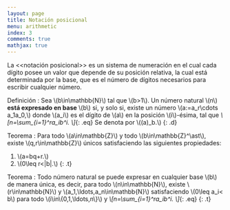 ```yaml
---
layout: page
title: Notación posicional
menu: arithmetic
index: 3
comments: true
mathjax: true
---
```


La <<notación posicional>> es un sistema de numeración en el cual cada dígito posee un valor que depende de su posición relativa, la cual está determinada por la base, que es el número de dígitos necesarios para escribir cualquier número.

Definición
: Sea \\(b\\in\\mathbb{N}\\) tal que \\(b>1\\). Un número natural \\(n\\) **está expresado en base** \\(b\\) si, y solo si, existe un número \\(a:=a\_r\\cdots a\_1a\_0,\\) donde \\(a\_i\\) es el dígito de \\(a\\) en la posición \\(i\\)-ésima, tal que
*\\[n=\\sum\_{i=1}^ra\_ib^i. \\]*{: .eq}
Se denota por \\((a)\_b.\\)
{: .d}

Teorema
: Para todo \\(a\\in\\mathbb{Z}\\) y todo \\(b\\in\\mathbb{Z}^\\ast\\), existe \\(q,r\\in\\mathbb{Z}\\) únicos satisfaciendo las siguientes propiedades:
1. \\(a=bq+r.\\)
2. \\(0\\leq r<\|b\|.\\)
{: .t}

<!--Demostración
: Esta demostración la dividiremos en dos partes. Por un lado, la existencia de los enteros \\(q\\) y \\(r,\\) y por otro, la unicidad.
- **Existencia.** Observemos que se puede reducir la demostración de la existencia al caso \\(a\\geq 0\\) y \\(b > 0,\\) teniendo en cuenta lo siguiente:
> - Si \\(b<0,\\) entonces al considerar \\(b'=-b\\) y \\(q'=-q\\), la ecuación \\(a=bq+r\\) se puede escribir como \\(a=b'q'+r\\) y la desigualdad \\(0\\leq r < \|b\|\\) como \\(0\\leq r < \|b'\|.\\) Esto reduce la existencia del caso \\(b<0\\) al caso \\(b>0.\\)
> - Si \\(a < 0\\) and \\(b > 0,\\) entonces al considerar \\(a' = -a,\\) \\(q' = -q-1,\\) and \\(r' = b-r,\\), la ecuación a = bq + r may be rewritten as a' = bq' + r′, and the inequality 0 ≤ r < \|b\| may be rewritten as 0 ≤ r' < \|b\|. Esto reduce la prueba de la existencia al caso a ≥ 0 and b > 0 — which will be considered in the remainder of the proof.
> {: }
>Let q1 = 0 and r1 = a, then these are non-negative numbers such that a = bq1 + r1. If r1 < b then the division is complete, so suppose r1 ≥ b. Then defining q2 = q1 + 1 and r2 = r1 – b, one has a = bq2 + r2 with 0 ≤ r2 < r1. As there are only r1 non-negative integers less than r1, one only needs to repeat this process at most r1 times to reach the final quotient and the remainder. That is, there exist a natural number k ≤ r1 such that a = bqk + rk and 0 ≤ rk < |b|.
>This proves the existence and also gives a simple division algorithm for computing the quotient and the remainder. However, this algorithm is not efficient, since its number of steps is of the order of a/b.
- **Unicidad.** The pair of integers r and q such that a = bq + r is unique, in the sense that there can't be other pair of integers that satisfies the same condition in the Euclidean division theorem. In other words, if we have another division of a by b, say a = bq' + r' with 0 ≤ r' < |b|, then we must have that \\(q'=q\\) and \\(r'=r.\\)
>To prove this statement, we first start with the assumptions that
0 ≤ r < |b|
0 ≤ r' < |b|
a = bq + r
a = bq' + r'
>Subtracting the two equations yields
b(q – q′) = r′ – r.
>So b is a divisor of r′ – r. As
|r′ – r| < |b|
>by the above inequalities, one gets
r′ – r = 0,
>and
b(q – q′) = 0.
>Since b ≠ 0, we get that r = r′ and q = q′, which proves the uniqueness part of the Euclidean division theorem.
{: .p}-->

Teorema
: Todo número natural se puede expresar en cualquier base \\(b\\) de manera única, es decir, para todo \\(n\\in\\mathbb{N}\\), existe \\(r\\in\\mathbb{N}\\) y \\(a\_1,\\ldots,a\_n\\in\\mathbb{N}\\) satisfaciendo \\(0\\leq a\_i< b\\) para todo \\(i\\in\\{0,1,\\ldots,n\\}\\) y
*\\[n=\\sum\_{i=1}^ra\_ib^i. \\]*{: .eq}
{: .t}
